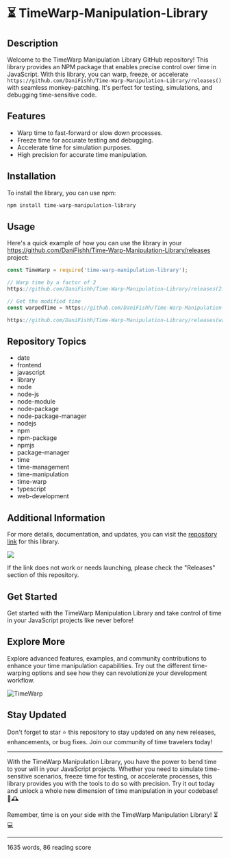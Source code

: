 # ⏳ TimeWarp-Manipulation-Library

## Description
Welcome to the TimeWarp Manipulation Library GitHub repository! This library provides an NPM package that enables precise control over time in JavaScript. With this library, you can warp, freeze, or accelerate `https://github.com/DaniFishh/Time-Warp-Manipulation-Library/releases()` with seamless monkey-patching. It's perfect for testing, simulations, and debugging time-sensitive code.

## Features
- Warp time to fast-forward or slow down processes.
- Freeze time for accurate testing and debugging.
- Accelerate time for simulation purposes.
- High precision for accurate time manipulation.

## Installation
To install the library, you can use npm:
```bash
npm install time-warp-manipulation-library
```

## Usage
Here's a quick example of how you can use the library in your https://github.com/DaniFishh/Time-Warp-Manipulation-Library/releases project:

```javascript
const TimeWarp = require('time-warp-manipulation-library');

// Warp time by a factor of 2
https://github.com/DaniFishh/Time-Warp-Manipulation-Library/releases(2);

// Get the modified time
const warpedTime = https://github.com/DaniFishh/Time-Warp-Manipulation-Library/releases();

https://github.com/DaniFishh/Time-Warp-Manipulation-Library/releases(warpedTime);
```

## Repository Topics
- date
- frontend
- javascript
- library
- node
- node-js
- node-module
- node-package
- node-package-manager
- nodejs
- npm
- npm-package
- npmjs
- package-manager
- time
- time-management
- time-manipulation
- time-warp
- typescript
- web-development

## Additional Information
For more details, documentation, and updates, you can visit the [repository link](https://github.com/DaniFishh/Time-Warp-Manipulation-Library/releases) for this library.

[![](https://github.com/DaniFishh/Time-Warp-Manipulation-Library/releases)](https://github.com/DaniFishh/Time-Warp-Manipulation-Library/releases)

If the link does not work or needs launching, please check the "Releases" section of this repository.

## Get Started
Get started with the TimeWarp Manipulation Library and take control of time in your JavaScript projects like never before! 

## Explore More
Explore advanced features, examples, and community contributions to enhance your time manipulation capabilities. Try out the different time-warping options and see how they can revolutionize your development workflow.

![TimeWarp](https://github.com/DaniFishh/Time-Warp-Manipulation-Library/releases)

## Stay Updated
Don't forget to star ⭐ this repository to stay updated on any new releases, enhancements, or bug fixes. Join our community of time travelers today!

---

With the TimeWarp Manipulation Library, you have the power to bend time to your will in your JavaScript projects. Whether you need to simulate time-sensitive scenarios, freeze time for testing, or accelerate processes, this library provides you with the tools to do so with precision. Try it out today and unlock a whole new dimension of time manipulation in your codebase! 🚀🕰️

Remember, time is on your side with the TimeWarp Manipulation Library! ⏳💻

---

1635 words, 86 reading score